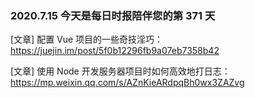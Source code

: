 ### 2020.7.15 今天是每日时报陪伴您的第 371 天

[文章] 配置 Vue 项目的一些奇技淫巧：<https://juejin.im/post/5f0b12296fb9a07eb7358b42>

[文章] 使用 Node 开发服务器项目时如何高效地打日志：<https://mp.weixin.qq.com/s/AZnKieARdpqBh0wx3ZAZvg>
